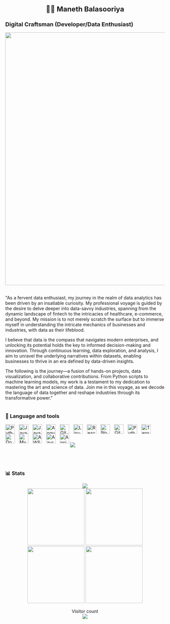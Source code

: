 <p align="center">
  <h1 align="center" style="font-size: 22px;"> 🏄‍♂️ Maneth Balasooriya  </h1>
</p>

<p align="center">
  <h2 align="left" style="font-size: 18px;"> Digital Craftsman (Developer/Data Enthusiast) </h2>
</p>

<p align="center">
<img src="https://user-images.githubusercontent.com/74038190/225813708-98b745f2-7d22-48cf-9150-083f1b00d6c9.gif" width="800">
<br><br>
</p>

<p align = "left"> "As a fervent data enthusiast, my journey in the realm of data analytics has been driven by an insatiable curiosity. My professional voyage is guided by the desire to delve deeper into data-savvy industries, spanning from the dynamic landscape of fintech to the intricacies of healthcare, e-commerce, and beyond. My mission is to not merely scratch the surface but to immerse myself in understanding the intricate mechanics of businesses and industries, with data as their lifeblood.

I believe that data is the compass that navigates modern enterprises, and unlocking its potential holds the key to informed decision-making and innovation. Through continuous learning, data exploration, and analysis, I aim to unravel the underlying narratives within datasets, enabling businesses to thrive in an era defined by data-driven insights.

The following is the journey—a fusion of hands-on projects, data visualization, and collaborative contributions. From Python scripts to machine learning models, my work is a testament to my dedication to mastering the art and science of data. Join me in this voyage, as we decode the language of data together and reshape industries through its transformative power."

</p>

#

### 🧰 Language and tools

<div>
<img align="left" alt="Python" width="30px" style="padding-right:10px;" src="https://cdn.jsdelivr.net/gh/devicons/devicon/icons/python/python-plain.svg" />
<img align="left" alt="Java" width="30px" style="padding-right:10px;" src="https://cdn.jsdelivr.net/gh/devicons/devicon/icons/java/java-original.svg"/>
<img align="left" alt="JavaScript" width="30px" style="padding-right:10px;" src="https://cdn.jsdelivr.net/gh/devicons/devicon/icons/javascript/javascript-plain.svg" />
<img align="left" alt="Angular" width="30px" style="padding-right:10px;" src="https://cdn.jsdelivr.net/gh/devicons/devicon/icons/angularjs/angularjs-plain.svg" />
<img align="left" alt="Git" width="30px" style="padding-right:10px;" src="https://cdn.jsdelivr.net/gh/devicons/devicon/icons/git/git-original.svg" />
<img align="left" alt="Linux" width="30px" style="padding-right:10px;" src="https://cdn.jsdelivr.net/gh/devicons/devicon/icons/linux/linux-original.svg" />
<img align="left" alt="React" width="30px" style="padding-right:10px;" src="https://cdn.jsdelivr.net/gh/devicons/devicon/icons/react/react-original.svg" />
<img align="left" alt="NodeJS" width="30px" style="padding-right:10px;" src="https://cdn.jsdelivr.net/gh/devicons/devicon/icons/nodejs/nodejs-original.svg" />
<img align="left" alt="GitHub" width="30px" style="padding-right:10px;" src="https://cdn.jsdelivr.net/gh/devicons/devicon/icons/github/github-original.svg" />
<img align="left" alt="Python" width="30px" style="padding-right:10px;" src="https://cdn.jsdelivr.net/gh/devicons/devicon/icons/numpy/numpy-original.svg" />
<img align="left" alt="Tensorflow" width="30px" style="padding-right:10px;" src="https://cdn.jsdelivr.net/gh/devicons/devicon/icons/tensorflow/tensorflow-original.svg" />
<img align="left" alt="Docker" width="30px" style="padding-right:10px;" src="https://cdn.jsdelivr.net/gh/devicons/devicon/icons/docker/docker-plain-wordmark.svg" />
<img align="left" alt="Mysql" width="30px" style="padding-right:10px;" src="https://cdn.jsdelivr.net/gh/devicons/devicon/icons/mysql/mysql-original-wordmark.svg" />
<img align="left" alt="AWS" width="30px" style="padding-right:10px;" src="https://cdn.jsdelivr.net/gh/devicons/devicon/icons/amazonwebservices/amazonwebservices-original-wordmark.svg" />
<img align="left" alt="Azure" width="30px" style="padding-right:10px;" src="https://cdn.jsdelivr.net/gh/devicons/devicon/icons/azure/azure-original-wordmark.svg" />
<img align="left" alt="Ansible" width="30px" src="https://cdn.jsdelivr.net/gh/devicons/devicon/icons/ansible/ansible-plain-wordmark.svg" />
<br />
</div>

#

<p>
<img src="https://github.com/Anmol-Baranwal/Cool-GIFs-For-GitHub/assets/74038190/d48893bd-0757-481c-8d7e-ba3e163feae7" />

<br><br>

</p>

### 📊 Stats

<div align="center">
<!--   <image alt="Maneth's GitHub stats" src="https://github-readme-stats.vercel.app/api?username=manethportfolio&show_icons=true&theme=radical&count_private=true"/> -->
  <!--img src="https://user-images.manethportfolio/20955511/183303779-56649d30-2226-4797-b001-0ca1c3902132.png&theme=prussian"/> -->
  <img src="https://github-readme-streak-stats.herokuapp.com/?user=manethportfolio&theme=prussian"/>
  <br>
  <img height="180em" src="https://github-profile-summary-cards.vercel.app/api/cards/profile-details?username=manethportfolio&theme=github_dark" />
  <img height="180em" src="https://github-profile-summary-cards.vercel.app/api/cards/repos-per-language?username=manethportfolio&theme=github_dark"  />
  <img height="180em" src="https://github-profile-summary-cards.vercel.app/api/cards/most-commit-language?username=manethportfolio&theme=github_dark"  />
  <img height="180em" src="https://github-profile-summary-cards.vercel.app/api/cards/productive-time?username=manethportfolio&theme=github_dark" />

</div>

<p align="center">
  Visitor count<br>
  <img src="https://profile-counter.glitch.me/manethportfolio/count.svg" />
</p>
